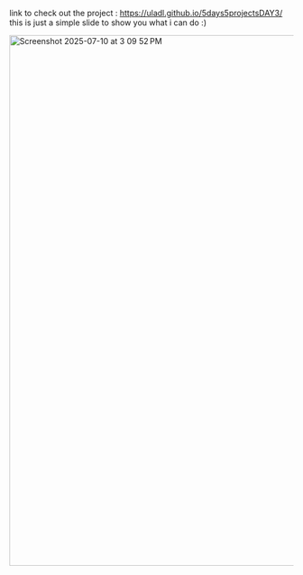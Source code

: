 link to check out the project : https://uladl.github.io/5days5projectsDAY3/
this is just a simple slide to show you what i can do :)

<img width="1038" height="942" alt="Screenshot 2025-07-10 at 3 09 52 PM" src="https://github.com/user-attachments/assets/028a6102-1de3-4401-a641-4c2b1968daba" />
